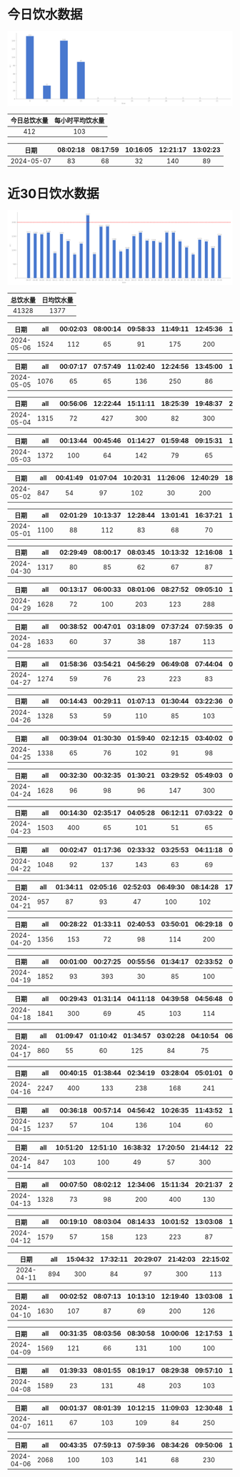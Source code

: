 # 今日饮水数据

<div align=center>
<img src="today.png" style="zoom: 100%;" />

| 今日总饮水量 | 每小时平均饮水量 |
| :----: | :----: |
| 412 | 103 |
</div>

| 日期 | 08:02:18 | 08:17:59 | 10:16:05 | 12:21:17 | 13:02:23 |
| :----: | :----: | :----: | :----: | :----: | :----: |
| 2024-05-07 | 83 | 68 | 32 | 140 | 89 |

# 近30日饮水数据

<div align=center>
<img src="30.png"style="zoom: 100%;" />

| 总饮水量 | 日均饮水量 |
| :----: | :----: |
| 41328 | 1377 |
</div>

| 日期 | all | 00:02:03 | 08:00:14 | 09:58:33 | 11:49:11 | 12:45:36 | 15:20:34 | 16:43:33 | 18:44:59 | 19:32:34 | 21:34:47 | 22:10:40 | 23:20:57 | 23:42:41 |
| :----: | :----: | :----: | :----: | :----: | :----: | :----: | :----: | :----: | :----: | :----: | :----: | :----: | :----: | :----: |
| 2024-05-06 | 1524 | 112 | 65 | 91 | 175 | 200 | 81 | 43 | 96 | 86 | 300 | 91 | 108 | 76 |

| 日期 | all | 00:07:17 | 07:57:49 | 11:02:40 | 12:24:56 | 13:45:00 | 15:36:33 | 21:50:58 | 23:15:59 |
| :----: | :----: | :----: | :----: | :----: | :----: | :----: | :----: | :----: | :----: |
| 2024-05-05 | 1076 | 65 | 65 | 136 | 250 | 86 | 81 | 300 | 93 |

| 日期 | all | 00:56:06 | 12:22:44 | 15:11:11 | 18:25:39 | 19:48:37 | 21:16:03 | 23:31:59 |
| :----: | :----: | :----: | :----: | :----: | :----: | :----: | :----: | :----: |
| 2024-05-04 | 1315 | 72 | 427 | 300 | 82 | 300 | 101 | 33 |

| 日期 | all | 00:13:44 | 00:45:46 | 01:14:27 | 01:59:48 | 09:15:31 | 14:08:22 | 18:19:59 | 19:31:09 | 22:38:59 | 23:54:49 |
| :----: | :----: | :----: | :----: | :----: | :----: | :----: | :----: | :----: | :----: | :----: | :----: |
| 2024-05-03 | 1372 | 100 | 64 | 142 | 79 | 65 | 300 | 141 | 81 | 300 | 100 |

| 日期 | all | 00:41:49 | 01:07:04 | 10:20:31 | 11:26:06 | 12:40:29 | 18:27:43 | 23:56:21 |
| :----: | :----: | :----: | :----: | :----: | :----: | :----: | :----: | :----: |
| 2024-05-02 | 847 | 54 | 97 | 102 | 30 | 200 | 64 | 300 |

| 日期 | all | 02:01:29 | 10:13:37 | 12:28:44 | 13:01:41 | 16:37:21 | 16:54:27 | 19:12:51 | 19:48:50 | 20:39:17 | 22:14:08 | 23:12:43 |
| :----: | :----: | :----: | :----: | :----: | :----: | :----: | :----: | :----: | :----: | :----: | :----: | :----: |
| 2024-05-01 | 1100 | 88 | 112 | 83 | 68 | 70 | 128 | 80 | 36 | 300 | 67 | 68 |

| 日期 | all | 02:29:49 | 08:00:17 | 08:03:45 | 10:13:32 | 12:16:08 | 13:05:45 | 14:03:52 | 17:03:11 | 18:01:51 | 18:39:12 | 19:19:44 | 20:05:51 | 21:52:06 |
| :----: | :----: | :----: | :----: | :----: | :----: | :----: | :----: | :----: | :----: | :----: | :----: | :----: | :----: | :----: |
| 2024-04-30 | 1317 | 80 | 85 | 62 | 67 | 87 | 87 | 149 | 83 | 81 | 66 | 87 | 83 | 300 |

| 日期 | all | 00:13:17 | 06:00:33 | 08:01:06 | 08:27:52 | 09:05:10 | 10:35:51 | 12:41:34 | 13:02:34 | 14:59:34 | 15:15:04 | 16:59:59 | 19:15:29 | 19:24:07 | 20:00:28 | 20:57:09 | 21:33:51 |
| :----: | :----: | :----: | :----: | :----: | :----: | :----: | :----: | :----: | :----: | :----: | :----: | :----: | :----: | :----: | :----: | :----: | :----: |
| 2024-04-29 | 1628 | 72 | 100 | 203 | 123 | 288 | 88 | 83 | 56 | 93 | 55 | 67 | 162 | 82 | 63 | 53 | 40 |

| 日期 | all | 00:38:52 | 00:47:01 | 03:18:09 | 07:37:24 | 07:59:35 | 08:09:26 | 08:56:47 | 09:57:55 | 12:21:56 | 13:01:59 | 14:18:13 | 20:32:00 | 21:32:20 | 23:09:09 |
| :----: | :----: | :----: | :----: | :----: | :----: | :----: | :----: | :----: | :----: | :----: | :----: | :----: | :----: | :----: | :----: |
| 2024-04-28 | 1633 | 60 | 37 | 38 | 187 | 113 | 89 | 88 | 89 | 200 | 26 | 130 | 200 | 76 | 300 |

| 日期 | all | 01:58:36 | 03:54:21 | 04:56:29 | 06:49:08 | 07:44:04 | 09:35:15 | 10:26:04 | 17:44:49 | 19:06:26 | 23:15:59 | 23:40:42 |
| :----: | :----: | :----: | :----: | :----: | :----: | :----: | :----: | :----: | :----: | :----: | :----: | :----: |
| 2024-04-27 | 1274 | 59 | 76 | 23 | 223 | 83 | 48 | 66 | 68 | 250 | 300 | 78 |

| 日期 | all | 00:14:43 | 00:29:11 | 01:07:13 | 01:30:44 | 03:22:36 | 04:08:49 | 05:02:26 | 07:24:03 | 09:25:16 | 18:26:20 | 20:32:52 | 22:02:38 | 22:23:09 | 23:56:45 |
| :----: | :----: | :----: | :----: | :----: | :----: | :----: | :----: | :----: | :----: | :----: | :----: | :----: | :----: | :----: | :----: |
| 2024-04-26 | 1328 | 53 | 59 | 110 | 85 | 103 | 72 | 85 | 56 | 66 | 300 | 78 | 123 | 67 | 71 |

| 日期 | all | 00:39:04 | 01:30:30 | 01:59:40 | 02:12:15 | 03:40:02 | 03:56:37 | 05:28:05 | 07:32:53 | 07:35:25 | 18:37:12 | 20:33:33 | 21:56:05 | 22:30:40 |
| :----: | :----: | :----: | :----: | :----: | :----: | :----: | :----: | :----: | :----: | :----: | :----: | :----: | :----: | :----: |
| 2024-04-25 | 1338 | 65 | 76 | 102 | 91 | 98 | 60 | 67 | 32 | 87 | 300 | 100 | 200 | 60 |

| 日期 | all | 00:32:30 | 00:32:35 | 01:30:21 | 03:29:52 | 05:49:03 | 06:01:13 | 16:46:05 | 20:16:26 | 20:48:06 | 21:18:16 | 22:42:37 | 23:20:21 | 23:53:15 |
| :----: | :----: | :----: | :----: | :----: | :----: | :----: | :----: | :----: | :----: | :----: | :----: | :----: | :----: | :----: |
| 2024-04-24 | 1628 | 96 | 98 | 96 | 147 | 300 | 55 | 67 | 300 | 83 | 137 | 57 | 103 | 89 |

| 日期 | all | 00:14:30 | 02:35:17 | 04:05:28 | 06:12:11 | 07:03:22 | 07:51:23 | 09:29:12 | 17:02:58 | 18:23:11 | 19:27:37 | 20:36:15 | 21:15:17 | 21:35:35 |
| :----: | :----: | :----: | :----: | :----: | :----: | :----: | :----: | :----: | :----: | :----: | :----: | :----: | :----: | :----: |
| 2024-04-23 | 1503 | 400 | 65 | 101 | 51 | 65 | 37 | 88 | 77 | 99 | 114 | 62 | 69 | 275 |

| 日期 | all | 00:02:47 | 01:17:36 | 02:33:32 | 03:25:53 | 04:11:18 | 05:53:06 | 07:51:50 | 16:56:43 | 18:03:23 | 20:34:07 |
| :----: | :----: | :----: | :----: | :----: | :----: | :----: | :----: | :----: | :----: | :----: | :----: |
| 2024-04-22 | 1048 | 92 | 137 | 143 | 63 | 69 | 73 | 53 | 48 | 300 | 70 |

| 日期 | all | 01:34:11 | 02:05:16 | 02:52:03 | 06:49:30 | 08:14:28 | 17:37:12 | 19:07:40 | 19:31:02 | 23:51:37 |
| :----: | :----: | :----: | :----: | :----: | :----: | :----: | :----: | :----: | :----: | :----: |
| 2024-04-21 | 957 | 87 | 93 | 47 | 100 | 102 | 67 | 94 | 67 | 300 |

| 日期 | all | 00:28:22 | 01:33:11 | 02:40:53 | 03:50:01 | 06:29:18 | 07:22:59 | 08:57:59 | 16:07:42 | 18:23:54 | 19:07:52 | 20:27:32 | 21:03:52 | 21:50:26 |
| :----: | :----: | :----: | :----: | :----: | :----: | :----: | :----: | :----: | :----: | :----: | :----: | :----: | :----: | :----: |
| 2024-04-20 | 1356 | 153 | 72 | 98 | 114 | 200 | 89 | 64 | 67 | 100 | 79 | 86 | 118 | 116 |

| 日期 | all | 00:01:00 | 00:27:25 | 00:55:56 | 01:34:17 | 02:33:52 | 03:04:18 | 03:30:54 | 04:51:25 | 07:25:57 | 08:36:51 | 16:45:04 | 18:17:37 | 18:52:43 | 20:42:27 | 22:41:58 |
| :----: | :----: | :----: | :----: | :----: | :----: | :----: | :----: | :----: | :----: | :----: | :----: | :----: | :----: | :----: | :----: | :----: |
| 2024-04-19 | 1852 | 93 | 393 | 30 | 85 | 100 | 251 | 66 | 183 | 64 | 68 | 91 | 200 | 60 | 82 | 86 |

| 日期 | all | 00:29:43 | 01:31:14 | 04:11:18 | 04:39:58 | 04:56:48 | 05:11:45 | 06:45:07 | 07:36:01 | 08:10:44 | 14:16:02 | 17:02:00 | 18:16:54 | 19:25:39 | 20:29:12 | 20:49:14 | 21:34:49 |
| :----: | :----: | :----: | :----: | :----: | :----: | :----: | :----: | :----: | :----: | :----: | :----: | :----: | :----: | :----: | :----: | :----: | :----: |
| 2024-04-18 | 1841 | 300 | 69 | 45 | 103 | 114 | 89 | 89 | 143 | 67 | 84 | 92 | 206 | 86 | 129 | 100 | 125 |

| 日期 | all | 01:09:47 | 01:10:42 | 01:34:57 | 03:02:28 | 04:10:54 | 06:21:15 | 07:06:25 | 09:13:13 | 17:47:33 | 19:15:48 | 20:23:20 |
| :----: | :----: | :----: | :----: | :----: | :----: | :----: | :----: | :----: | :----: | :----: | :----: | :----: |
| 2024-04-17 | 860 | 55 | 60 | 125 | 84 | 75 | 32 | 83 | 74 | 148 | 64 | 60 |

| 日期 | all | 00:40:15 | 01:38:44 | 02:34:19 | 03:28:04 | 05:01:01 | 05:33:05 | 07:26:00 | 12:53:41 | 16:42:55 | 18:28:01 | 18:58:30 | 20:36:35 | 21:33:23 | 22:26:13 |
| :----: | :----: | :----: | :----: | :----: | :----: | :----: | :----: | :----: | :----: | :----: | :----: | :----: | :----: | :----: | :----: |
| 2024-04-16 | 2247 | 400 | 133 | 238 | 168 | 241 | 91 | 210 | 46 | 84 | 123 | 123 | 125 | 155 | 110 |

| 日期 | all | 00:36:18 | 00:57:14 | 04:56:42 | 10:26:35 | 11:43:52 | 12:30:24 | 13:50:03 | 14:44:44 | 16:19:46 | 18:44:16 | 20:28:08 |
| :----: | :----: | :----: | :----: | :----: | :----: | :----: | :----: | :----: | :----: | :----: | :----: | :----: |
| 2024-04-15 | 1237 | 57 | 104 | 136 | 104 | 60 | 53 | 300 | 83 | 60 | 52 | 228 |

| 日期 | all | 10:51:20 | 12:51:10 | 16:38:32 | 17:20:50 | 21:44:12 | 22:04:33 | 23:28:48 |
| :----: | :----: | :----: | :----: | :----: | :----: | :----: | :----: | :----: |
| 2024-04-14 | 847 | 103 | 100 | 49 | 57 | 300 | 105 | 133 |

| 日期 | all | 00:07:50 | 08:02:12 | 12:34:06 | 15:11:34 | 20:21:37 | 21:52:21 | 23:12:32 | 23:55:04 |
| :----: | :----: | :----: | :----: | :----: | :----: | :----: | :----: | :----: | :----: |
| 2024-04-13 | 1328 | 73 | 98 | 200 | 400 | 130 | 67 | 300 | 60 |

| 日期 | all | 00:19:10 | 08:03:04 | 08:14:33 | 10:01:52 | 13:03:08 | 15:12:17 | 17:38:10 | 19:06:13 | 19:33:39 | 22:31:37 | 23:59:24 |
| :----: | :----: | :----: | :----: | :----: | :----: | :----: | :----: | :----: | :----: | :----: | :----: | :----: |
| 2024-04-12 | 1579 | 57 | 158 | 123 | 223 | 87 | 101 | 104 | 218 | 112 | 300 | 96 |

| 日期 | all | 15:04:32 | 17:32:11 | 20:29:07 | 21:42:03 | 22:15:02 |
| :----: | :----: | :----: | :----: | :----: | :----: | :----: |
| 2024-04-11 | 894 | 300 | 84 | 97 | 300 | 113 |

| 日期 | all | 00:02:52 | 08:07:13 | 10:13:10 | 12:19:40 | 13:03:08 | 14:59:41 | 16:14:11 | 16:41:51 | 19:42:05 | 21:32:03 | 23:02:15 |
| :----: | :----: | :----: | :----: | :----: | :----: | :----: | :----: | :----: | :----: | :----: | :----: | :----: |
| 2024-04-10 | 1630 | 107 | 87 | 69 | 200 | 126 | 289 | 84 | 167 | 300 | 80 | 121 |

| 日期 | all | 00:31:35 | 08:03:56 | 08:30:58 | 10:00:06 | 12:17:53 | 13:56:11 | 14:59:50 | 16:08:37 | 17:19:06 | 17:32:22 | 20:20:31 | 21:53:10 | 22:32:34 |
| :----: | :----: | :----: | :----: | :----: | :----: | :----: | :----: | :----: | :----: | :----: | :----: | :----: | :----: | :----: |
| 2024-04-09 | 1569 | 121 | 66 | 131 | 100 | 100 | 112 | 254 | 247 | 12 | 86 | 125 | 96 | 119 |

| 日期 | all | 01:39:33 | 08:01:55 | 08:19:17 | 08:29:38 | 09:57:10 | 12:20:06 | 13:04:11 | 15:13:28 | 17:29:59 | 18:20:38 | 19:07:58 | 21:18:35 | 23:11:17 |
| :----: | :----: | :----: | :----: | :----: | :----: | :----: | :----: | :----: | :----: | :----: | :----: | :----: | :----: | :----: |
| 2024-04-08 | 1589 | 23 | 131 | 48 | 203 | 103 | 200 | 102 | 105 | 104 | 125 | 199 | 149 | 97 |

| 日期 | all | 00:01:37 | 08:01:39 | 10:12:15 | 11:09:03 | 12:30:48 | 13:06:24 | 15:02:54 | 16:05:49 | 17:32:31 | 18:34:57 | 21:50:39 | 22:55:15 |
| :----: | :----: | :----: | :----: | :----: | :----: | :----: | :----: | :----: | :----: | :----: | :----: | :----: | :----: |
| 2024-04-07 | 1611 | 67 | 103 | 109 | 84 | 250 | 73 | 232 | 109 | 113 | 84 | 300 | 87 |

| 日期 | all | 00:43:35 | 07:59:13 | 07:59:36 | 08:34:26 | 09:50:06 | 10:16:49 | 11:33:32 | 12:17:49 | 13:05:16 | 14:28:51 | 14:52:59 | 15:16:54 | 16:31:37 | 17:08:00 | 20:57:46 | 23:47:34 |
| :----: | :----: | :----: | :----: | :----: | :----: | :----: | :----: | :----: | :----: | :----: | :----: | :----: | :----: | :----: | :----: | :----: | :----: |
| 2024-04-06 | 2068 | 100 | 103 | 141 | 68 | 230 | 107 | 102 | 200 | 137 | 103 | 96 | 83 | 114 | 145 | 250 | 89 |

